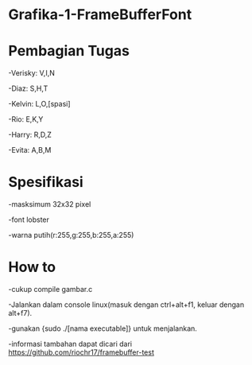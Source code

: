 # Grafika-1-FrameBufferFont



# Pembagian Tugas

-Verisky: V,I,N

-Diaz:    S,H,T

-Kelvin:  L,O,[spasi]

-Rio:     E,K,Y

-Harry:   R,D,Z

-Evita:   A,B,M



# Spesifikasi

-masksimum 32x32 pixel

-font lobster

-warna putih(r:255,g:255,b:255,a:255)

# How to

-cukup compile gambar.c

-Jalankan dalam console linux(masuk dengan ctrl+alt+f1, keluar dengan alt+f7).

-gunakan {sudo ./[nama executable]} untuk menjalankan.

-informasi tambahan dapat dicari dari https://github.com/riochr17/framebuffer-test
